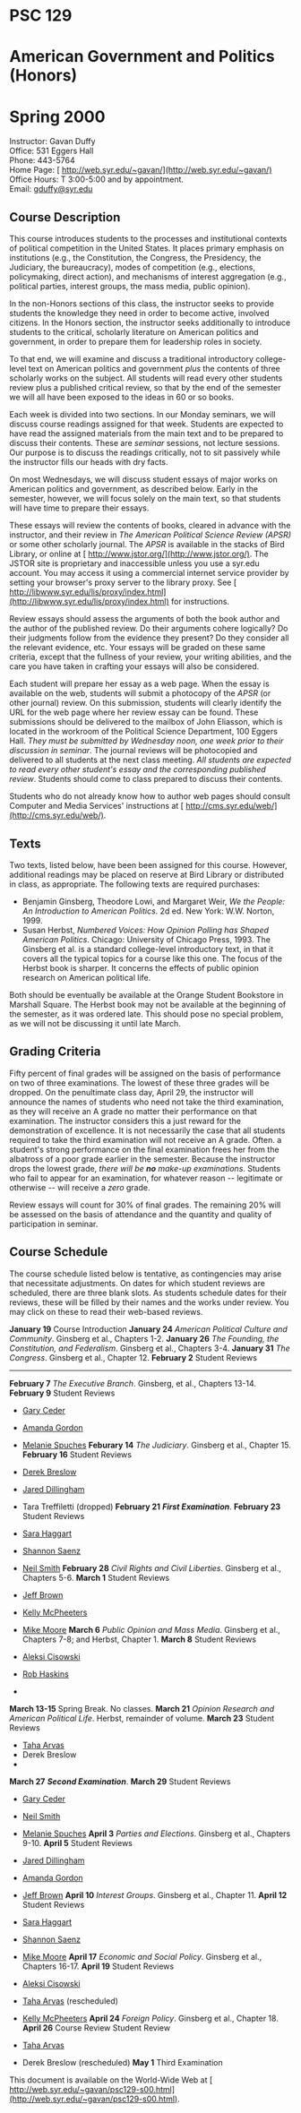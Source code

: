 # PSC 129

  

# American Government and Politics (Honors)

  

# Spring 2000

  
Instructor: Gavan Duffy  
Office: 531 Eggers Hall  
Phone: 443-5764  
Home Page: [ http://web.syr.edu/~gavan/](http://web.syr.edu/~gavan/)  
Office Hours: T 3:00-5:00 and by appointment.  
Email: [ gduffy@syr.edu](mailto:gduffy@syr.edu)  

## Course Description

This course introduces students to the processes and institutional contexts of
political competition in the United States. It places primary emphasis on
institutions (e.g., the Constitution, the Congress, the Presidency, the
Judiciary, the bureaucracy), modes of competition (e.g., elections,
policymaking, direct action), and mechanisms of interest aggregation (e.g.,
political parties, interest groups, the mass media, public opinion).

In the non-Honors sections of this class, the instructor seeks to provide
students the knowledge they need in order to become active, involved citizens.
In the Honors section, the instructor seeks additionally to introduce students
to the critical, scholarly literature on American politics and government, in
order to prepare them for leadership roles in society.

To that end, we will examine and discuss a traditional introductory college-
level text on American politics and government _plus_ the contents of three
scholarly works on the subject. All students will read every other students
review plus a published critical review, so that by the end of the semester we
will all have been exposed to the ideas in 60 or so books.

Each week is divided into two sections. In our Monday seminars, we will
discuss course readings assigned for that week. Students are expected to have
read the assigned materials from the main text and to be prepared to discuss
their contents. These are _seminar_ sessions, not lecture sessions. Our
purpose is to discuss the readings critically, not to sit passively while the
instructor fills our heads with dry facts.

On most Wednesdays, we will discuss student essays of major works on American
politics and government, as described below. Early in the semester, however,
we will focus solely on the main text, so that students will have time to
prepare their essays.

These essays will review the contents of books, cleared in advance with the
instructor, and their review in _The American Political Science Review (APSR)_
or some other scholarly journal. The _APSR_ is available in the stacks of Bird
Library, or online at [ http://www.jstor.org/](http://www.jstor.org/). The
JSTOR site is proprietary and inaccessible unless you use a syr.edu account.
You may access it using a commercial internet service provider by setting your
browser's proxy server to the library proxy. See [
http://libwww.syr.edu/lis/proxy/index.html](http://libwww.syr.edu/lis/proxy/index.html)
for instructions.

Review essays should assess the arguments of both the book author and the
author of the published review. Do their arguments cohere logically? Do their
judgments follow from the evidence they present? Do they consider all the
relevant evidence, etc. Your essays will be graded on these same criteria,
except that the fullness of your review, your writing abilities, and the care
you have taken in crafting your essays will also be considered.

Each student will prepare her essay as a web page. When the essay is available
on the web, students will submit a photocopy of the _APSR_ (or other journal)
review. On this submission, students will clearly identify the URL for the web
page where her review essay can be found. These submissions should be
delivered to the mailbox of John Eliasson, which is located in the workroom of
the Political Science Department, 100 Eggers Hall. _They must be submitted by
Wednesday noon, one week prior to their discussion in seminar_. The journal
reviews will be photocopied and delivered to all students at the next class
meeting. _All students are expected to read every other student's essay and
the corresponding published review_. Students should come to class prepared to
discuss their contents.

Students who do not already know how to author web pages should consult
Computer and Media Services' instructions at [
http://cms.syr.edu/web/](http://cms.syr.edu/web/).

## Texts

Two texts, listed below, have been been assigned for this course. However,
additional readings may be placed on reserve at Bird Library or distributed in
class, as appropriate. The following texts are required purchases:

  * Benjamin Ginsberg, Theodore Lowi, and Margaret Weir, _We the People: An Introduction to American Politics_. 2d ed. New York: W.W. Norton, 1999. 
  * Susan Herbst, _Numbered Voices: How Opinion Polling has Shaped American Politics_. Chicago: University of Chicago Press, 1993. 
The Ginsberg et al. is a standard college-level introductory text, in that it
covers all the typical topics for a course like this one. The focus of the
Herbst book is sharper. It concerns the effects of public opinion research on
American political life.

Both should be eventually be available at the Orange Student Bookstore in
Marshall Square. The Herbst book may not be available at the beginning of the
semester, as it was ordered late. This should pose no special problem, as we
will not be discussing it until late March.

## Grading Criteria

Fifty percent of final grades will be assigned on the basis of performance on
two of three examinations. The lowest of these three grades will be dropped.
On the penultimate class day, April 29, the instructor will announce the names
of students who need not take the third examination, as they will receive an A
grade no matter their performance on that examination. The instructor
considers this a just reward for the demonstration of excellence. It is not
necessarily the case that all students required to take the third examination
will not receive an A grade. Often. a student's strong performance on the
final examination frees her from the albatross of a poor grade earlier in the
semester. Because the instructor drops the lowest grade, _there will be **no**
make-up examinations_. Students who fail to appear for an examination, for
whatever reason -- legitimate or otherwise -- will receive a _zero_ grade.

Review essays will count for 30% of final grades. The remaining 20% will be
assessed on the basis of attendance and the quantity and quality of
participation in seminar.

## Course Schedule

The course schedule listed below is tentative, as contingencies may arise that
necessitate adjustments. On dates for which student reviews are scheduled,
there are three blank slots. As students schedule dates for their reviews,
these will be filled by their names and the works under review. You may click
on these to read their web-based reviews.

**January 19**      Course Introduction **January 24**     _American Political
Culture and Community_. Ginsberg et al., Chapters 1-2. **January 26**     _The
Founding, the Constitution, and Federalism_. Ginsberg et al., Chapters 3-4.
**January 31**     _The Congress_. Ginsberg et al., Chapter 12. **February 2**
Student Reviews

  *   *   * 
**February 7**     _The Executive Branch_. Ginsberg, et al., Chapters 13-14.
**February 9**      Student Reviews

  * [Gary Ceder](http://web.syr.edu/~gmceder/equality.html)
  * [Amanda Gordon](http://web.syr.edu/~aggordon/review1.html)
  * [Melanie Spuches](http://members.a2zsol.com/mel.html) 
**Feburary 14**     _The Judiciary_. Ginsberg et al., Chapter 15. **February
16**      Student Reviews

  * [Derek Breslow](http://web.syr.edu/~djbreslo/ppconcepts.html)
  * [ Jared Dillingham](http://hometown.aol.com/jar1070/myhomepage/index.html)
  * Tara Treffiletti (dropped) 
**February 21**     **_First Examination_**. **February 23**      Student
Reviews

  * [Sara Haggart](http://web.syr.edu/~skhaggar/poverty.html)
  * [ Shannon Saenz](http://hometown.aol.com/singer7777/myhomepage/index.html)
  * [Neil Smith](http://pages.prodigy.net/neiljsmith/) 
**February 28**     _Civil Rights and Civil Liberties_. Ginsberg et al.,
Chapters 5-6. **March 1**      Student Reviews

  * [Jeff Brown](http://web.syr.edu/~jabrow08/review1.htm)
  * [ Kelly McPheeters](http://www.geocities.com/kcmcpheeters/index.html)
  * [Mike Moore](http://web.syr.edu/~mjmoor03/) 
**March 6**     _Public Opinion and Mass Media_. Ginsberg et al., Chapters
7-8; and Herbst, Chapter 1. **March 8**      Student Reviews

  * [Aleksi Cisowski](http://web.syr.edu/~kacisows/)
  * [ Rob Haskins](http://hometown.aol.com/rohaskins/myhomepage/index.html)
  * 
**March 13-15**      Spring Break. No classes. **March 21**     _Opinion
Research and American Political Life_. Herbst, remainder of volume. **March
23**      Student Reviews

  * [Taha Arvas](http://www.taha.net)
  * Derek Breslow 
  * 
**March 27**     **_Second Examination_**. **March 29**      Student Reviews

  * [Gary Ceder](http://web.syr.edu/~gmceder/elections.html)
  * [Neil Smith](http://pages.prodigy.net/neiljsmith/info.html)
  * [Melanie Spuches](http://members.a2zsol.com/shakakhan.html) 
**April 3**     _Parties and Elections_. Ginsberg et al., Chapters 9-10.
**April 5**      Student Reviews

  * [ Jared Dillingham](http://hometown.aol.com/pauld1070/myhomepage/index.html)
  * [Amanda Gordon](http://web.syr.edu/~aggordon/review2.html)
  * [Jeff Brown](http://web.syr.edu/~jabrow08/review2.htm) 
**April 10**     _Interest Groups_. Ginsberg et al., Chapter 11. **April 12**
Student Reviews

  * [ Sara Haggart](http://web.syr.edu/~skhaggar/public_html/lobbying.html)
  * [ Shannon Saenz](http://hometown.aol.com/singer7777/myhomepage/index.html)
  * [Mike Moore](http://web.syr.edu/~mjmoor03/) 
**April 17**     _Economic and Social Policy_. Ginsberg et al., Chapters
16-17. **April 19**      Student Reviews

  * [Aleksi Cisowski](http://web.syr.edu/~kacisows/)
  * [Taha Arvas](http://www.taha.net) (rescheduled) 
  * [Kelly McPheeters](http://kcmcphee.tripod.com/index-1.html) 
**April 24**     _Foreign Policy_. Ginsberg et al., Chapter 18. **April 26**
Course Review     Student Review

  * [Taha Arvas](http://www.taha.net/)
  * Derek Breslow (rescheduled) 
**May 1**      Third Examination

This document is available on the World-Wide Web at [
http://web.syr.edu/~gavan/psc129-s00.html](http://web.syr.edu/~gavan/psc129-s00.html).

